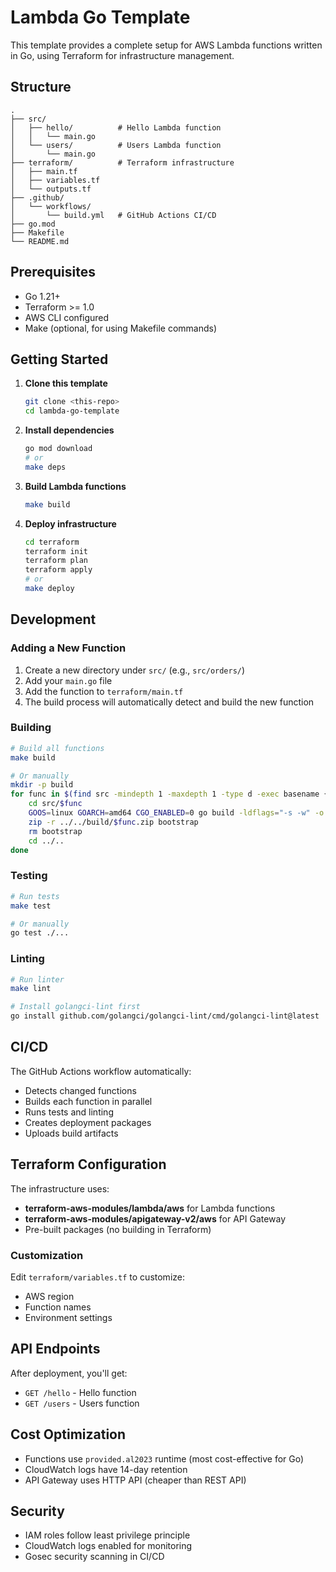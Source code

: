 # Lambda Go Template

This template provides a complete setup for AWS Lambda functions written in Go, using Terraform for infrastructure management.

## Structure

```
.
├── src/
│   ├── hello/          # Hello Lambda function
│   │   └── main.go
│   └── users/          # Users Lambda function
│       └── main.go
├── terraform/          # Terraform infrastructure
│   ├── main.tf
│   ├── variables.tf
│   └── outputs.tf
├── .github/
│   └── workflows/
│       └── build.yml   # GitHub Actions CI/CD
├── go.mod
├── Makefile
└── README.md
```

## Prerequisites

- Go 1.21+
- Terraform >= 1.0
- AWS CLI configured
- Make (optional, for using Makefile commands)

## Getting Started

1. **Clone this template**
   ```bash
   git clone <this-repo>
   cd lambda-go-template
   ```

2. **Install dependencies**
   ```bash
   go mod download
   # or
   make deps
   ```

3. **Build Lambda functions**
   ```bash
   make build
   ```

4. **Deploy infrastructure**
   ```bash
   cd terraform
   terraform init
   terraform plan
   terraform apply
   # or
   make deploy
   ```

## Development

### Adding a New Function

1. Create a new directory under `src/` (e.g., `src/orders/`)
2. Add your `main.go` file
3. Add the function to `terraform/main.tf`
4. The build process will automatically detect and build the new function

### Building

```bash
# Build all functions
make build

# Or manually
mkdir -p build
for func in $(find src -mindepth 1 -maxdepth 1 -type d -exec basename {} \;); do
    cd src/$func
    GOOS=linux GOARCH=amd64 CGO_ENABLED=0 go build -ldflags="-s -w" -o bootstrap main.go
    zip -r ../../build/$func.zip bootstrap
    rm bootstrap
    cd ../..
done
```

### Testing

```bash
# Run tests
make test

# Or manually
go test ./...
```

### Linting

```bash
# Run linter
make lint

# Install golangci-lint first
go install github.com/golangci/golangci-lint/cmd/golangci-lint@latest
```

## CI/CD

The GitHub Actions workflow automatically:
- Detects changed functions
- Builds each function in parallel
- Runs tests and linting
- Creates deployment packages
- Uploads build artifacts

## Terraform Configuration

The infrastructure uses:
- **terraform-aws-modules/lambda/aws** for Lambda functions
- **terraform-aws-modules/apigateway-v2/aws** for API Gateway
- Pre-built packages (no building in Terraform)

### Customization

Edit `terraform/variables.tf` to customize:
- AWS region
- Function names
- Environment settings

## API Endpoints

After deployment, you'll get:
- `GET /hello` - Hello function
- `GET /users` - Users function

## Cost Optimization

- Functions use `provided.al2023` runtime (most cost-effective for Go)
- CloudWatch logs have 14-day retention
- API Gateway uses HTTP API (cheaper than REST API)

## Security

- IAM roles follow least privilege principle
- CloudWatch logs enabled for monitoring
- Gosec security scanning in CI/CD